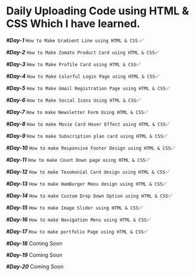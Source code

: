 ﻿# **Daily Uploading Code using HTML & CSS Which I have learned.**

**_#Day-1_** ```How to Make Gradient Line using HTML & CSS``` ✅

**_#Day-2_** ```How to Make Zomato Product Card using HTML & CSS```✅

**_#Day-3_** ```How to Make Profile Card using HTML & CSS```✅

**_#Day-4_** ```How to Make Colorful Login Page using HTML & CSS```✅

**_#Day-5_** ```How to Make Gmail Registration Page using HTML & CSS```✅

**_#Day-6_** ```How to Make Social Icons Using HTML & CSS```✅

**_#Day-7_** ```How to make Newsletter Form Using HTML & CSS```✅

**_#Day-8_** ```How to make Movie Card Hover Effect using HTML & CSS```✅

**_#Day-9_** ```How to make Subscription plan card using HTML & CSS```✅

**_#Day-10_** ```How to make Responsive Footer Design using HTML & CSS```✅

**_#Day-11_** ```How to make Count Down page using HTML & CSS```✅

**_#Day-12_** ```How to make Texomonial Card design using HTML & CSS```✅

**_#Day-13_** ```How to make HamBurger Menu design using HTML & CSS```✅

**_#Day-14_** ```How to make Custom Drop Down Option using HTML & CSS```✅

**_#Day-15_** ```How to make Image Slider using HTML & CSS```✅

**_#Day-16_** ```How to make Navigation Menu using HTML & CSS```✅

**_#Day-17_** ```How to make portfolio Page using HTML & CSS```✅

**_#Day-18_** Coming Soon

**_#Day-19_** Coming Soon

**_#Day-20_** Coming Soon

